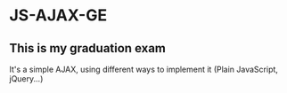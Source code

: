 # JS-AJAX-GE

## This is my graduation exam

It's a simple AJAX, using different ways to implement it (Plain JavaScript, jQuery...)
